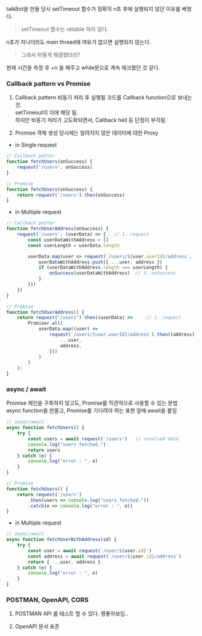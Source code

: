 talkBot을 만들 당시 setTimeout 함수가 정확히 n초 후에 실행되지 않던 이유를 배웠다.

> setTimeout 함수는 reliable 하지 않다.

n초가 지나더라도 main thread에 여유가 없으면 실행되지 않는다.

> 그래서 어떻게 해결했더라?

현재 시간을 측정 후 +n 을 해주고 while문으로 계속 체크했던 것 같다.

### Callback pattern vs Promise

1. Callback pattern
비동기 처리 후 실행될 코드를 Callback function으로 보내는 것.  
setTimeout이 이에 해당 됨.  
하지만 비동기 처리가 고도화되면서, Callback hell 등 단점이 부각됨.  

2. Promise
객체 생성 당시에는 알려지지 않은 데이터에 대한 Proxy

- in Single request
```js
// Callback patter
function fetchUsers(onSuccess) {
    request('/users', onSuccess)
}

// Promise
function fetchUsers(onSuccess) {
    return request('/users').then(onSuccess)
}
```

- in Multiple request
```js
// Callback patter
function fetchUserAddress(onSuccess) {
    request('/users', (userData) => {   // 1. request
        const userDataWithAddress = []
        const userLength = userData.length

        userData.map(user => request(`/users/${user.userId}/address`, (address) => {    // 2. request
            userDataWithAddress.push({ ...user, address })
            if (userDataWithAddress.length === userLength) {
                onSuccess(userDataWithAddress)  // 3. onSuccess
            }
        }))
    })
}

// Promise
function fetchUserAddress() {
    return request("/users").then((userData) =>     // 1. request
        Promiser.all(
            userData.map((user) => 
                request(`/users/{user.userId}/address`).then((address) => ({    // 2. request
                    ...user,
                    address,
                }))
            )
        )
    );
}
```

### async / await
Promise 체인을 구축하지 않고도, Promise를 직관적으로 사용할 수 있는 문법  
async function을 만들고, Promise를 기다려야 하는 표현 앞에 await을 붙임  
```js
// async/await
async function fetchUsers() {
    try {
        const users = await request('/users')   // resolved data
        console.log("users fetched.")
        return users
    } catch (e) {
        console.log("error : ", e)
    }
}

// Promise
function fetchUsers() {
    return request('/users')
        .then(users => console.log("users fetched."))
        .catch(e => console.log("error : ", e))
}
```

- in Multiple request
```js
// async/await
async function fetchUserWithAddress(id) {
    try {
        const user = await request(`/user/${user.id}`)
        const address = await request(`/user/${user.id}/address`)
        return { ...user, address }
    } catch (e) {
        console.log("error : ", e)
    }
}
```
### POSTMAN, OpenAPI, CORS
1. POSTMAN
API 를 테스트 할 수 있다. 짱좋아보임..

2. OpenAPI
문서 표준